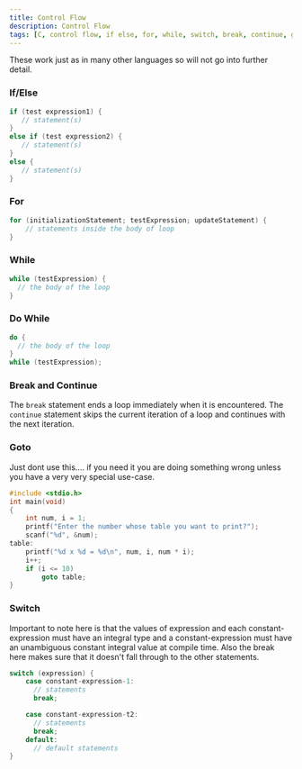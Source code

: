 ```yaml
---
title: Control Flow
description: Control Flow
tags: [C, control flow, if else, for, while, switch, break, continue, goto]
---
```


These work just as in many other languages so will not go into further detail.

### If/Else

```c
if (test expression1) {
   // statement(s)
}
else if (test expression2) {
   // statement(s)
}
else {
   // statement(s)
}
```

### For

```c
for (initializationStatement; testExpression; updateStatement) {
    // statements inside the body of loop
}
```

### While

```c
while (testExpression) {
  // the body of the loop 
}
```

### Do While

```c
do {
  // the body of the loop
}
while (testExpression);
```

### Break and Continue

The `break` statement ends a loop immediately when it is encountered. The `continue` statement skips the current iteration of a loop and continues with the next iteration.

### Goto

Just dont use this.... if you need it you are doing something wrong unless you have a very very special use-case.

```c
#include <stdio.h>
int main(void) 
{
    int num, i = 1;
    printf("Enter the number whose table you want to print?");
    scanf("%d", &num);
table:
    printf("%d x %d = %d\n", num, i, num * i);
    i++;
    if (i <= 10)
        goto table;
}
```

### Switch

Important to note here is that the values of expression and each constant-expression must have an integral type and a constant-expression must have an unambiguous constant integral value at compile time. Also the break here makes sure that it doesn't fall through to the other statements.

```c
switch (expression) {
    case constant-expression-1:
      // statements
      break;

    case constant-expression-t2:
      // statements
      break;
    default:
      // default statements
}
```
